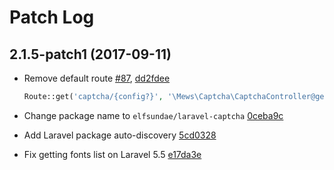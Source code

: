 # Patch Log

## 2.1.5-patch1 (2017-09-11)

- Remove default route [#87](https://github.com/mewebstudio/captcha/issues/87), [dd2fdee](https://github.com/ElfSundae/laravel-captcha/commit/dd2fdee9ca714f9015d738d3ce8edda3240bcf1d)

    ```php
    Route::get('captcha/{config?}', '\Mews\Captcha\CaptchaController@getCaptcha');
    ```

- Change package name to `elfsundae/laravel-captcha` [0ceba9c](https://github.com/ElfSundae/laravel-captcha/commit/0ceba9c9a6b2ca99a538ac55e543d2d86500e80c)
- Add Laravel package auto-discovery [5cd0328](https://github.com/ElfSundae/laravel-captcha/commit/5cd03281c58ad9242ed0b1799ba75105f8c3990a)
- Fix getting fonts list on Laravel 5.5 [e17da3e](https://github.com/ElfSundae/laravel-captcha/commit/e17da3e36bb39b20f388943f136593271efd1361)
